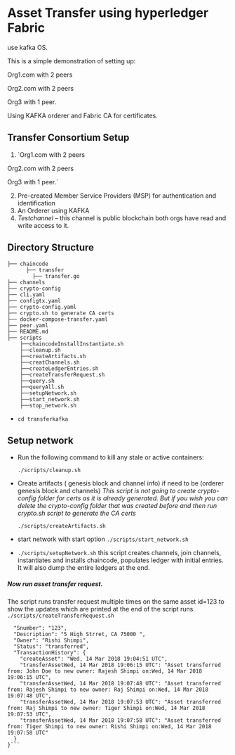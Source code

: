 # Asset Transfer using hyperledger Fabric

 use kafka OS.

This is a simple demonstration of setting up:

Org1.com with 2 peers

Org2.com with 2 peers

Org3 with 1 peer.

Using KAFKA orderer and Fabric CA for certificates.

## Transfer Consortium Setup
1. `Org1.com with 2 peers

  Org2.com with 2 peers

  Org3 with 1 peer.`

2. Pre-created Member Service Providers (MSP) for authentication and identification
3. An Orderer using KAFKA
4. _Testchannel_ – this channel is public blockchain both orgs have read and write access to it.

## Directory Structure
```
├── chaincode				        
      ├── transfer			
        ├── transfer.go
├── channels
├── crypto-config		
├── cli.yaml
├── configtx.yaml
├── crypto-config.yaml
├── crypto.sh to generate CA certs
├── docker-compose-transfer.yaml                  
├── peer.yaml
├── README.md
├── scripts
    ├──chaincodeInstallInstantiate.sh
    ├──cleanup.sh
    ├──createArtifacts.sh
    ├──creatChannels.sh
    ├──createLedgerEntries.sh
    ├──createTransferRequest.sh    
    ├──query.sh
    ├──queryAll.sh
    ├──setupNetwork.sh    
    ├──start_network.sh
    ├──stop_network.sh
```

* `cd transferkafka`  

## Setup network
* Run the following command to kill any stale or active containers:

  `./scripts/cleanup.sh`

* Create artifacts ( genesis block and channel info) if need to be (orderer genesis block and channels)
_This script is not going to create crypto-config folder for certs as it is already generated.
But if you wish you can delete the crypto-config folder that was created before and then run crypto.sh script to generate the CA certs_

  `./scripts/createArtifacts.sh`


* start network with start option
  `./scripts/start_network.sh`

* `./scripts/setupNetwork.sh` this script creates channels, join channels, instantiates and installs chaincode, populates ledger with initial entries. It will also dump the entire ledgers at the end.

##### Now run asset transfer request.  


The script runs transfer request multiple times on the same asset id=123 to show the updates which are printed at the end of the script runs
`./scripts/createTransferRequest.sh`

```{
  "Snumber": "123",
  "Description": "5 High Strret, CA 75000 ",
  "Owner": "Rishi Shimpi",
  "Status": "transferred",
  "TransactionHistory": {
    "createAsset": "Wed, 14 Mar 2018 19:04:51 UTC",
    "transferAssetWed, 14 Mar 2018 19:06:15 UTC": "Asset transferred from: John Doe to new owner: Rajesh Shimpi on:Wed, 14 Mar 2018 19:06:15 UTC",
    "transferAssetWed, 14 Mar 2018 19:07:48 UTC": "Asset transferred from: Rajesh Shimpi to new owner: Raj Shimpi on:Wed, 14 Mar 2018 19:07:48 UTC",
    "transferAssetWed, 14 Mar 2018 19:07:53 UTC": "Asset transferred from: Raj Shimpi to new owner: Tiger Shimpi on:Wed, 14 Mar 2018 19:07:53 UTC",
    "transferAssetWed, 14 Mar 2018 19:07:58 UTC": "Asset transferred from: Tiger Shimpi to new owner: Rishi Shimpi on:Wed, 14 Mar 2018 19:07:58 UTC"
  }
}```
